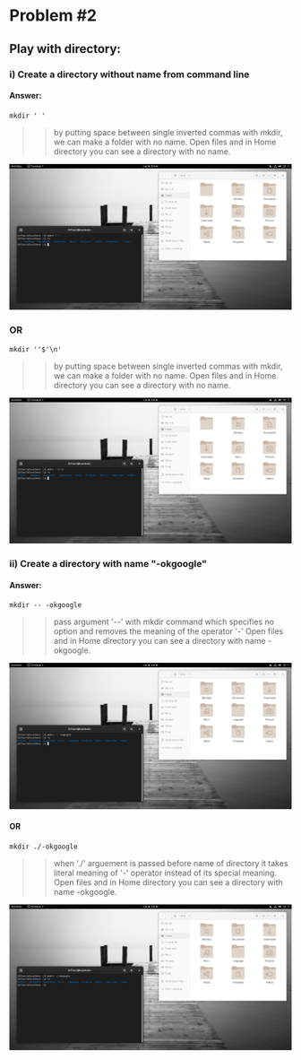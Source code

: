 # Problem #2
## Play with directory: 

### i) Create a directory without name from command line
#### Answer: 
```
mkdir ' '
```
>> by putting space between single inverted commas with mkdir, we can make a folder with no name.
>> Open files and in Home directory you can see a directory with no name.
<img src="images/no name 1.png">

### OR
```
mkdir ''$'\n'
```
>> by putting space between single inverted commas with mkdir, we can make a folder with no name.
>> Open files and in Home directory you can see a directory with no name.
<img src="images/no name 2.png">

### ii) Create a directory with name "-okgoogle"
#### Answer:
```
mkdir -- -okgoogle 
```
>> pass argument '--' with mkdir command which specifies no option and removes the meaning of the operator '-' 
>> Open files and in Home directory you can see a directory with name -okgoogle.
<img src="images/-okgoogle 1.png">

#### OR
```
mkdir ./-okgoogle
```
>> when './' arguement is passed before name of directory it takes literal meaning of '-' operator instead of its special meaning.
>> Open files and in Home directory you can see a directory with name -okgoogle.
<img src="images/-okgoogle 2.png">
